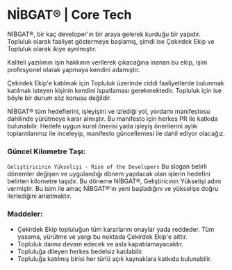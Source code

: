 # NİBGAT® | Core Tech

NİBGAT®, bir kaç developer'ın bir araya gelerek kurduğu bir yapıdır.
Topluluk olarak faaliyet göstermeye başlamış, şimdi ise Çekirdek Ekip ve Topluluk olarak ikiye ayrılmıştır.

Kaliteli yazılımın işin hakkının verilerek çıkacağına inanan bu ekip, işini profesyonel olarak yapmaya kendini adamıştır.

Çekirdek Ekip'e katılmak için Topluluk üzerinde ciddi faaliyetlerde bulunmak katılmak isteyen kişinin kendini ispatlaması gerekmektedir. Topluluk için ise böyle bir durum söz konusu değildir.

NİBGAT® tüm hedeflerini, işleyişini ve izlediği yol, yordamı manifestosu dahilinde yürütmeye karar almıştır.
Bu manifesto için herkes PR ile katkıda bulunabilir. Hedefe uygun kural önerisi yada işleyiş önerilerini aylık toplantılarımız ile inceleyip, manifesto güncellemesi ile dahil ediyor olacağız.


### Güncel Kilometre Taşı:

```Geliştiricinin Yükselişi - Rise of the Developers```
Bu slogan belirli dönemler değişen ve uygulandığı dönem yapılacak olan işlerin hedefini belirten kilometre taşıdır. Bu döneme NİBGAT®, Geliştiricinin Yükselişi adını vermiştir. Bu isim ile amaç NİBGAT®'ın yeni başladığını ve yükselişe doğru ilerlediğini anlatmaktır.


### Maddeler:

* Çekirdek Ekip topluluğun tüm kararlarını onaylar yada reddeder. Tüm yasama, yürütme ve yargı bu noktada Çekirdek Ekip'e aittir.
* Topluluk daima devam edecek ve asla kapatılamayacaktır.
* Topluluğa dileyen herkes bedelsiz katılabilir.
* Topluluğa katılmış birisi her türlü açık kaynaklara katkıda bulunabilir.